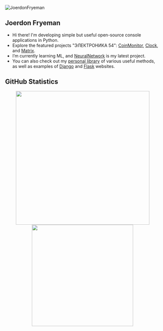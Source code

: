 ![JoerdonFryeman](https://github.com/user-attachments/assets/a7c172e1-67c1-43a5-9ec5-ec6c6ee1d3e2)

## Joerdon Fryeman

- Hi there! I'm developing simple but useful open-source console applications in Python.
- Explore the featured projects "ЭЛЕКТРОНИКА 54": [CoinMonitor](https://github.com/JoerdonFryeman/CoinMonitor), [Clock](https://github.com/JoerdonFryeman/Clock), and [Matrix](https://github.com/JoerdonFryeman/Matrix).
- I’m currently learning ML, and [NeuralNetwork](https://github.com/JoerdonFryeman/NeuralNetwork) is my latest project.
- You can also check out my [personal library](https://github.com/JoerdonFryeman/PyKepLib) of various useful methods, as well as examples of [Django](https://github.com/JoerdonFryeman/DjangoSite) and [Flask](https://github.com/JoerdonFryeman/FlaskSite) websites.

## GitHub Statistics
<div align='center'>
    <img src="https://github-readme-stats.vercel.app/api?username=JoerdonFryeman&count_private=true&show_icons=true&theme=radical&rank_icon=github&border_radius=10" width="435px">
    <img src="https://github-readme-stats.vercel.app/api/top-langs/?username=JoerdonFryeman&theme=radical&hide_border=false&include_all_commits=false&count_private=false&layout=compact" width="330px">
</div>
<!---
JoerdonFryeman/JoerdonFryeman is a ✨ special ✨ repository because its `README.md` (this file) appears on your GitHub profile.
You can click the Preview link to take a look at your changes.
--->

